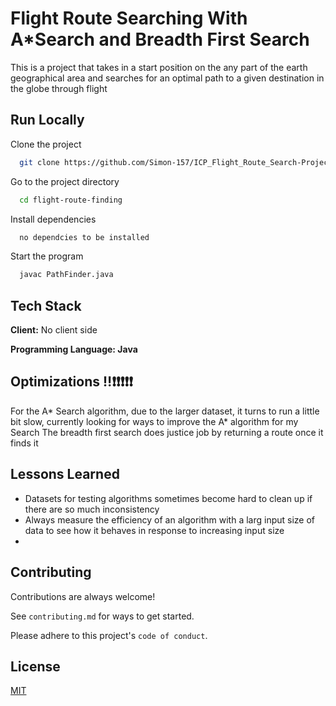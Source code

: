 
# Flight Route Searching With A*Search and Breadth First Search

This is a project that takes in a start position on the any part of the earth geographical area and searches for an optimal path to a given destination in the globe through flight


## Run Locally

Clone the project

```bash
  git clone https://github.com/Simon-157/ICP_Flight_Route_Search-Project.git
```

Go to the project directory

```bash
  cd flight-route-finding
```

Install dependencies

```bash
  no dependcies to be installed
```

Start the program 

```bash
  javac PathFinder.java
```


## Tech Stack

**Client:** No client side

**Programming Language: Java** 

## Optimizations ‼❗❗❗❗❗

For the A*  Search algorithm, due to the larger dataset, it turns to run a little bit slow, currently looking for ways to improve the A* algorithm for my Search
The breadth first search does justice job by returning a route once it finds it

## Lessons Learned

* Datasets for testing algorithms sometimes become hard to clean up if there are so much inconsistency
* Always measure the efficiency of an algorithm with a larg input size of data to see how it behaves in response to increasing input size
*
## Contributing

Contributions are always welcome!

See `contributing.md` for ways to get started.

Please adhere to this project's `code of conduct`.







## License

[MIT](https://choosealicense.com/licenses/mit/)


